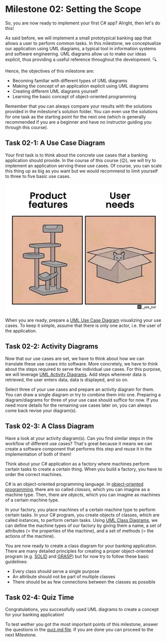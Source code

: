 # Milestone 02: Setting the Scope

So, you are now ready to implement your first C# app? Alright, then let's do this!

As said before, we will implement a small prototypical banking app that allows a user to perform common tasks. In this milestone, we conceptualize our application using UML diagrams, a typical tool in information systems and software engineering. UML diagrams allow us to make our ideas explicit, thus providing a useful reference throughout the development. 🔍

Hence, the objectives of this milestone are:

- Becoming familiar with different types of UML diagrams
- Making the concept of an application explicit using UML diagrams
- Creating different UML diagrams yourself
- Learning the basic concept of object-oriented programming

Remember that you can always compare your results with the solutions provided in the milestone's solution folder. You can even use the solutions for one task as the starting point for the next one (which is generally recommended if you are a beginner and have no instructor guiding you through this course).

## Task 02-1: A Use Case Diagram

Your first task is to think about the concrete use cases that a banking application should provide. In the course of this course (😉), we will try to implement an application serving these use cases. Of course, you can scale this thing up as big as you want but we would recommend to limit yourself to three to five basic use cases.

![User Needs](../pictures/user_needs.webp)

When you are ready, prepare a [UML Use Case Diagram](https://en.wikipedia.org/wiki/Use_case_diagram) visualizing your use cases. To keep it simple, assume that there is only one actor, i.e. the user of the application.

## Task 02-2: Activity Diagrams

Now that our use cases are set, we have to think about how we can translate these use cases into software. More concretely, we have to think about the steps required to serve the individual use cases. For this purpose, we will leverage [UML Activity Diagrams](https://en.wikipedia.org/wiki/Activity_diagram). Add steps whenever data is retrieved, the user enters data, data is displayed, and so on.

Select three of your use cases and prepare an activity diagram for them. You can draw a single diagram or try to combine them into one. Preparing a diagram/diagrams for three of your use case should suffice for now. If you need more details for the remaining use cases later on, you can always come back revise your diagram(s).

## Task 02-3: A Class Diagram

Have a look at your activity diagram(s). Can you find similar steps in the workflow of different use cases? That's great because it means we can create a software component that performs this step and reuse it in the implementation of both of them!

Think about your C# application as a factory where machines perform certain tasks to create a certain thing. When you build a factory, you have to order the correct machines.

C# is an object-oriented programming language. In [object-oriented programming](https://en.wikipedia.org/wiki/Object-oriented_programming), there are so called _classes_, which you can imagine as a machine type. Then, there are  _objects_, which you can imagine as machines of a certain machine type.

In your factory, you place machines of a certain machine type to perform certain tasks. In your C# program, you create objects of classes, which are called instances, to perform certain tasks. Using [UML Class Diagrams](https://en.wikipedia.org/wiki/Class_diagram), we can define the machine types of our factory by giving them a name, a set of attributes (= the properties of the machine), and a set of methods (= the actions of the machine).

You are now ready to create a class diagram for your banking application. There are many detailed principles for creating a proper object-oriented program (e.g. [SOLID](https://en.wikipedia.org/wiki/SOLID) and [GRASP](https://en.wikipedia.org/wiki/GRASP_(object-oriented_design))) but for now try to follow these basic guidelines:

- Every class should serve a single purpose
- An attribute should not be part of multiple classes
- There should be as few connections between the classes as possible

## Task 02-4: Quiz Time

Congratulations, you successfully used UML diagrams to create a concept for your banking application!

To test wether you got the most important points of this milestone, answer the questions in the [quiz.md file](./quiz.md). If you are done you can proceed to the next Milestone.
